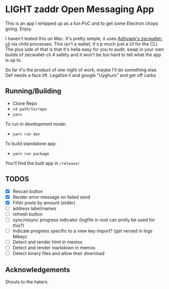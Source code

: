 # LIGHT zaddr Open Messaging App

This is an app I whipped up as a fun PoC and to get some Electron chops going. Enjoy.

I haven't tested this on Mac. It's pretty simple, it uses [Adityapk's zecwallet-cli](https://github.com/adityapk00/zecwallet-light-cli) via child processes. This isn't a wallet, it's p much just a UI for the CLI. The plus side of that is that it's hella easy for you to audit. swap in your own builds of zecwallet-cli 4 safety and it won't be too hard to tell what the app is up to.

So far it's the product of one night of work, maybe I'll do something else. Def needs a face lift. Legalize it and google "Uyghurs" and get off carbs

## Running/Building

- Clone Repo
- `cd path/to/repo`
- `yarn`

To run in development mode:
- `yarn run dev` 

To build standalone app:
- `yarn run package`

You'll find the built app in `/release/`

## TODOS
- [x] Rescan button
- [x] Render error message on failed send
- [x] Filter posts by amount (slider)
- [ ] address label/names
- [ ] refresh button
- [ ] sync/resync progress indicator (logfile in root can prolly be used for this?)
- [ ] Indicate progress specific to a view key import? (get versed in logs Mikey)
- [ ] Detect and render html in memos
- [ ] Detect and render markdown in memos
- [ ] Detect binary files and allow their download

## Acknowledgements

Shouts to the haters.

